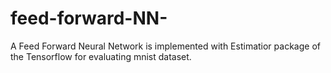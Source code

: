 # feed-forward-NN-
A Feed Forward Neural Network is implemented with Estimatior package of the Tensorflow for evaluating mnist dataset.
